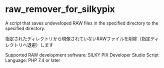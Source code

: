 # raw_remover_for_silkypix

A script that saves undeveloped RAW files in the specified directory to the specified directory.

指定されたディレクトリから現像されていないRAWファイルを削除（指定ディレクトリへ退避）します

Supported RAW development software: SILKY PIX Developer Studio
Script Language: PHP 7.4 or later

